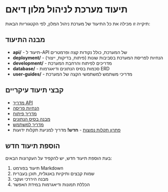 # תיעוד מערכת לניהול מלון דיאם

תיקייה זו מכילה את כל התיעוד של מערכת ניהול המלון, לפי הקטגוריות הבאות:

## מבנה התיעוד

- **api/** - תיעוד ל-API של המערכת, כולל נקודות קצה ופרמטרים
- **deployment/** - הנחיות לפריסת המערכת בסביבות שונות (פיתוח, בדיקות, ייצור)
- **development/** - מדריכים לפיתוח והרחבת המערכת
- **database/** - סכמות בסיס הנתונים ודיאגרמות ERD
- **user-guides/** - מדריכי משתמש למשתמשי הקצה של המערכת

## קבצי תיעוד עיקריים

- [מדריך API](api/README.md)
- [הנחיות פריסה](deployment/README.md)
- [מדריך פיתוח](development/README.md)
- [מבנה בסיס הנתונים](database/README.md)
- [מדריך למשתמש](user-guides/README.md)
- [פתרון תקלות נפוצות](troubleshooting.md) - **חדש!** מדריך למניעת תקלות ידועות

## הוספת תיעוד חדש

בעת הוספת תיעוד חדש, יש להקפיד על העקרונות הבאים:
1. תיעוד בפורמט Markdown
2. שמות קבצים ותיקיות באנגלית, תוכן בעברית
3. מבנה היררכי ועקבי
4. הכללת תמונות ודיאגרמות במידת האפשר 